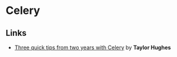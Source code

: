 # Celery

## Links

* [Three quick tips from two years with Celery](https://medium.com/@taylorhughes/three-quick-tips-from-two-years-with-celery-c05ff9d7f9eb) by **Taylor Hughes**

